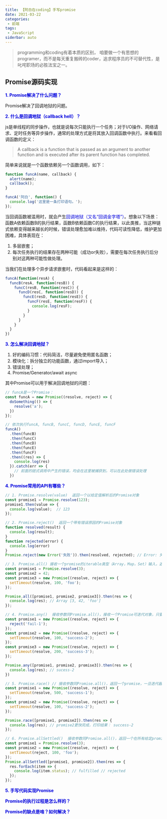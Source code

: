```yaml
---
title: 【阿白在coding】手写promise
date: 2021-03-22
categories:
 - 前端
tags:
 - JavaScript
siderbar: auto
---
```


> programming和coding有着本质的区别， 咱要做一个有思想的programer，而不是每天重复搬砖的coder，追求程序员的不可替代性，是叱咤职场的必胜法宝之一。

## Promise源码实现

**<font color="#0000dd">1. Promise解决了什么问题？</font>**

Promise解决了回调地狱的问题。

**<font color="#0000dd">2. 什么是回调地狱（callback hell）？</font>**

js是单线程的同步操作，也就是说每次只能执行一个任务；对于I/O操作、网络请求、定时任务等异步操作，通常的处理方式是将其放入回调函数中执行。来看看回调函数的定义：

> A callback is a function that is passed as an argument to another function and is executed after its parent function has completed.

简单来说就是一个函数依赖另一个函数调用，如下：
```js
function funcA(name, callback) {
  alert(name);
  callback();
}

funcA('阿白', function() {
  console.log('这里是一条打印语句。');
});
```

当回调函数被滥用时，就会产生<font color="#0000dd">回调地狱（又名“回调金字塔”）</font>。想象以下场景：函数A依赖函数B的执行结果，函数B依赖函数C的执行结果，以此类推，当这种链式依赖变得越来越长的时候，错误处理愈加难以维持，代码可读性降低，维护更加困难，具体表现在：

1. 多层嵌套；
2. 每次任务执行的结果存在两种可能（成功or失败），需要在每次任务执行后分别对这两种可能性做处理。

当我们在处理多个异步请求嵌套时，代码看起来是这样的：
```js
funcA(function(resA) {
  funcB(resA, function(resB)) {
    funcC(resB, function(resC)) {
      funcD(resC, function(resD)) {
        funcE(resD, function(resE)) {
          funcF(resE, function(resF)) {
            console.log(resF);
          }
        }
      }
    }
  }
})
```

**<font color="#0000dd">3. 怎么解决回调地狱？</font>**

1. 好的编码习惯：代码简洁，尽量避免使用匿名函数；
2. 模块化：拆分独立的功能函数，通过import导入；
3. 错误处理；
4. Promise/Generator/await async

其中Promise可以用于解决回调地狱的问题：
```js
// funcA是一个Promise：
const funcA = new Promise((resolve, reject) => {
  doSomething(() => {
    resolve('a');
  })
});

// 依次执行funcA, funcB, funcC, funcD, funcE, funcF
funcA()
  .then(funcB)
  .then(funcC)
  .then(funcD)
  .then(funcE)
  .then(funcF)
  .then((res) => {
    console.log(res)
  }).catch(err => {
    // 前面的链式调用中产生的错误，均会在这里被捕获到，可以在此处做错误处理
  })
```

**<font color="#0000dd">4. Promise常用的API有哪些？</font>**

```js
// 1. Promise.resolve(value)  返回一个以给定值解析后的Promise对象
const promise1 = Promise.resolve(123);
promise1.then(value => {
  console.log(value);  // 123
});

// 2. Promise.reject()  返回一个带有错误原因的Promise对象
function resolved(result) {
  console.log(result);
}
function rejected(error) {
  console.log(error)
}
Promise.reject(new Error('失败')).then(resolved, rejected); // Error: 失败

// 3. Promise.all() 接收一个promise的iterable类型（Array，Map，Set）输入，返回一个Promise实例，输入中所有promise的resolve回调结果组成的一个数组。只要任何一个输入的promise的reject回调执行或者输入不合法的promise就会立即抛出错误，并且reject的是第一个抛出的错误信息。
const promise1 = Promise.resolve(3);
const promise2 = 42;
const promise3 = new Promise((resolve, reject) => {
  setTimeout(resolve, 100, 'foo');
});

Promise.all([promise1, promise2, promise3]).then(res => {
  console.log(res); // Array [3, 42, 'foo']
});

// 4. Promise.any()  接收参数同Promise.all()，接收一个Promise可迭代对象，只要其中的一个promise成功，就返回那个已经成功的promise。【存在兼容性问题】
const promise1 = new Promise((resolve, reject) => {
  reject('fail-1');
});
const promise2 = new Promise((resolve, reject) => {
  setTimeout(resolve, 100, 'success-2');
});
const promise3 = new Promise((resolve, reject) => {
  setTimeout(resolve, 200, 'success-3');
});

Promise.any([promise1, promise2, promise3]).then(res => {
  console.log(res); // sucess-2
})

// 5. Promise.race() // 接收参数同Promise.all()，返回一个promise，一旦迭代器中的某个promise解决或拒绝，就返回第一个promise的值。
const promise1 = new Promise((resolve, reject) => {
  setTimeout(resolve, 500, 'success-1');
});
const promise2 = new Promise((resolve, reject) => {
  setTimeout(resolve, 100, 'success-2');
});

Promise.race([promise1, promise2]).then(res => {
  console.log(res); // promise2更快完成，打印结果： success-2
});

// 6. Promise.allSettled()  接收参数同Promise.all()，返回一个在所有给定promise都已经fulfilled或rejected后的promise数组【存在兼容性问题】
const promise1 = Promise.resolve(3);
const promise2 = new Promise((resolve, reject) => {
  setTimeout(reject, 100, 'foo');
});
Promise.allSettled([promise1, promise2]).then(res => {
  res.forEach(item => {
    console.log(item.status); // fulfilled // rejected
  });
});
```

**<font color="#0000dd">5. 手写代码实现Promise</font>**

**<font color="#0000dd">Promise的执行过程是怎么样的？</font>**

**<font color="#0000dd">Promise的缺点是啥？如何解决？</font>**

```js

```